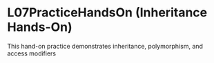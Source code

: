 # L07PracticeHandsOn (Inheritance Hands-On)

This hand-on practice demonstrates inheritance, polymorphism, and access modifiers